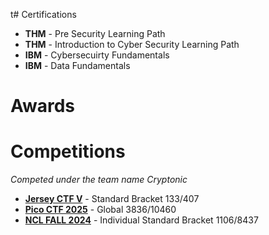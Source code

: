 t# Certifications
- **THM** - Pre Security Learning Path
- **THM** - Introduction to Cyber Security Learning Path
- **IBM** - Cybersecuirty Fundamentals
- **IBM** - Data Fundamentals

# Awards

# Competitions 
*Competed under the team name Cryptonic*
- [**Jersey CTF V**](https://ctf.jerseyctf.com/scoreboard) - Standard Bracket 133/407
- [**Pico CTF 2025**](https://play.picoctf.org/events/74/scoreboards) - Global 3836/10460
- [**NCL FALL 2024**](https://cyberskyline.com/report/9WJDWMDGX3NM) - Individual Standard Bracket 1106/8437
